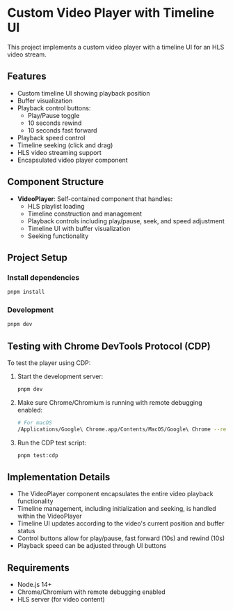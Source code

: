 # Custom Video Player with Timeline UI

This project implements a custom video player with a timeline UI for an HLS video stream.

## Features

- Custom timeline UI showing playback position
- Buffer visualization
- Playback control buttons:
  - Play/Pause toggle
  - 10 seconds rewind
  - 10 seconds fast forward
- Playback speed control
- Timeline seeking (click and drag)
- HLS video streaming support
- Encapsulated video player component

## Component Structure

- **VideoPlayer**: Self-contained component that handles:
  - HLS playlist loading
  - Timeline construction and management
  - Playback controls including play/pause, seek, and speed adjustment
  - Timeline UI with buffer visualization
  - Seeking functionality

## Project Setup

### Install dependencies

```bash
pnpm install
```

### Development

```bash
pnpm dev
```

## Testing with Chrome DevTools Protocol (CDP)

To test the player using CDP:

1. Start the development server:
   ```bash
   pnpm dev
   ```

2. Make sure Chrome/Chromium is running with remote debugging enabled:
   ```bash
   # For macOS
   /Applications/Google\ Chrome.app/Contents/MacOS/Google\ Chrome --remote-debugging-port=9222
   ```

3. Run the CDP test script:
   ```bash
   pnpm test:cdp
   ```

## Implementation Details

- The VideoPlayer component encapsulates the entire video playback functionality
- Timeline management, including initialization and seeking, is handled within the VideoPlayer
- Timeline UI updates according to the video's current position and buffer status
- Control buttons allow for play/pause, fast forward (10s) and rewind (10s)
- Playback speed can be adjusted through UI buttons

## Requirements

- Node.js 14+
- Chrome/Chromium with remote debugging enabled
- HLS server (for video content)
